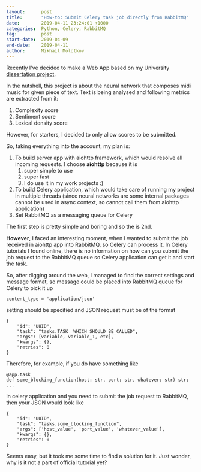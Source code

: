 ```yaml
---
layout:      post
title:       "How-to: Submit Celery task job directly from RabbitMQ"
date:        2019-04-11 23:24:01 +1000
categories:  Python, Celery, RabbitMQ
tag:         post
start-date:  2019-04-09
end-date:    2019-04-11
author:      Mikhail Molotkov
---
```


Recently I've decided to make a Web App based on my University [dissertation project][link-to].

In the nutshell, this project is about the neural network that composes midi music for given piece of text. Text is being analysed and following metrics are extracted from it:
  1. Complexity score
  2. Sentiment score
  3. Lexical density score

However, for starters, I decided to only allow scores to be submitted. 


So, taking everything into the account, my plan is:
  1. To build server app with aiohttp framework, which would resolve all incoming requests. I choose **aiohttp** because it is
      1. super simple to use
      2. super fast
      3. I do use it in my work projects :) 
  2. To build Celery application, which would take care of running my project in multiple threads (since neural networks are some internal packages cannot be used in async context, so cannot call them from aiohttp application)
  3. Set RabbitMQ as a messaging queue for Celery

The first step is pretty simple and boring and so the is 2nd. 

**However**, I faced an interesting moment, when I wanted to submit the job received in aiohttp app into RabbitMQ, so Celery can process it. In Celery tutorials I found online, there is no information
on how can you submit the job request to the RabbitMQ queue so Celery application can get it and start the task. 

So, after digging around the web, I managed to find the correct settings and message format, so message could be placed into RabbitMQ queue for Celery to pick it up
```
content_type = 'application/json'
```
setting should be specified and JSON request must be of the format
```
{
	"id": "UUID",
	"task": "tasks.TASK__WHICH_SHOULD_BE_CALLED",
	"args": [variable, variable_1, etc],
	"kwargs": {},
	"retries": 0
}
```

Therefore, for example, if you do have something like
```
@app.task
def some_blocking_function(host: str, port: str, whatever: str) str:
...
```
in celery application and you need to submit the job request to RabbitMQ, then your JSON would look like
```
{
	"id": "UUID",
	"task": "tasks.some_blocking_function",
	"args": ['host_value', 'port_value', 'whatever_value'],
	"kwargs": {},
	"retries": 0
}
```

Seems easy, but it took me some time to find a solution for it. Just wonder, why is it not a part of official tutorial yet? 

[link-to]:    https://github.com/MikhailMS/text_musification
